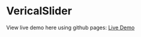 # VericalSlider

View live demo here using github pages: [Live Demo](https://cheris-quessou.github.io/VericalSlider/)
